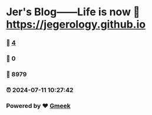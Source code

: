# Jer's Blog——Life is now :link: https://jegerology.github.io 
### :page_facing_up: [4](https://jegerology.github.io/tag.html) 
### :speech_balloon: 0 
### :hibiscus: 8979 
### :alarm_clock: 2024-07-11 10:27:42 
### Powered by :heart: [Gmeek](https://github.com/Meekdai/Gmeek)
